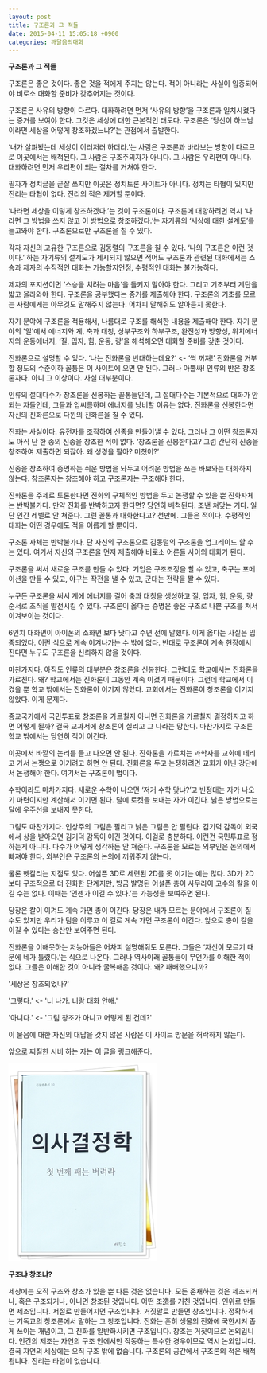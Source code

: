 ```yaml
---
layout: post
title: 구조론과 그 적들
date: 2015-04-11 15:05:18 +0900
categories: 깨달음의대화
---
```

**구조론과 그 적들** 

  


구조론은 좋은 것이다. 좋은 것을 적에게 주지는 않는다. 적이 아니라는 사실이 입증되어야 비로소 대화할 준비가 갖추어지는 것이다. 

  


구조론은 사유의 방향이 다르다. 대화하려면 먼저 ‘사유의 방향’을 구조론과 일치시켰다는 증거를 보여야 한다. 그것은 세상에 대한 근본적인 태도다. 구조론은 ‘당신이 하느님이라면 세상을 어떻게 창조하겠느냐?’는 관점에서 출발한다. 

  


‘내가 살펴봤는데 세상이 이러저러 하더라.’는 사람은 구조론과 바라보는 방향이 다르므로 이곳에서는 배척된다. 그 사람은 구조주의자가 아니다. 그 사람은 우리편이 아니다. 대화하려면 먼저 우리편이 되는 절차를 거쳐야 한다. 

  


필자가 정치글을 곧잘 쓰지만 이곳은 정치토론 사이트가 아니다. 정치는 타협이 있지만 진리는 타협이 없다. 진리의 적은 제거할 뿐이다. 

  


‘나라면 세상을 이렇게 창조하겠다.’는 것이 구조론이다. 구조론에 대항하려면 역시 ‘나라면 그 방법을 쓰지 않고 이 방법으로 창조하겠다.’는 자기류의 ‘세상에 대한 설계도’를 들고와야 한다. 구조론으로만 구조론을 칠 수 있다. 

  


각자 자신의 고유한 구조론으로 김동렬의 구조론을 칠 수 있다. ‘나의 구조론은 이런 것이다.’ 하는 자기류의 설계도가 제시되지 않으면 적어도 구조론과 관련된 대화에서는 스승과 제자의 수직적인 대화는 가능할지언정, 수평적인 대화는 불가능하다. 

  


제자의 포지션이면 ‘스승을 치려는 마음’을 들키지 말아야 한다. 그리고 기초부터 계단을 밟고 올라와야 한다. 구조론을 공부했다는 증거를 제출해야 한다. 구조론의 기초를 모르는 사람에게는 아무것도 말해주지 않는다. 어차피 말해줘도 알아듣지 못한다. 

  


자기 분야에 구조론을 적용해서, 나름대로 구조를 해석한 내용을 제출해야 한다. 자기 분야의 '일'에서 에너지와 계, 축과 대칭, 상부구조와 하부구조, 완전성과 방향성, 위치에너지와 운동에너지, ‘질, 입자, 힘, 운동, 량’을 해석해오면 대화할 준비를 갖춘 것이다. 

  


진화론으로 설명할 수 있다. ‘나는 진화론을 반대하는데요?’ <- ‘썩 꺼져!’ 진화론을 거부할 정도의 수준이하 꼴통은 이 사이트에 오면 안 된다. 그러나 아뿔싸! 인류의 반은 창조론자다. 아니 그 이상이다. 사실 대부분이다. 

  


인류의 절대다수가 창조론을 신봉하는 꼴통들인데, 그 절대다수는 기본적으로 대화가 안 되는 자들인데, 그들과 입씨름하며 에너지를 낭비할 이유는 없다. 진화론을 신봉한다면 자신의 진화론으로 다윈의 진화론을 칠 수 있다. 

  


진화는 사실이다. 유전자를 조작하여 신종을 만들어낼 수 있다. 그러나 그 어떤 창조론자도 아직 단 한 종의 신종을 창조한 적이 없다. ‘창조론을 신봉한다고? 그럼 간단히 신종을 창조하여 제출하면 되잖아. 왜 성경을 팔아? 미쳤어?’ 

  


신종을 창조하여 증명하는 쉬운 방법을 놔두고 어려운 방법을 쓰는 바보와는 대화하지 않는다. 창조론자는 창조해야 하고 구조론자는 구조해야 한다. 

  


진화론을 주제로 토론한다면 진화의 구체적인 방법을 두고 논쟁할 수 있을 뿐 진화자체는 반박불가다. 만약 진화를 반박하고자 한다면? 당연히 배척된다. 조낸 쳐맞는 거다. 일단 인간 레벨로 안 쳐준다. 그런 꼴통과 대화한다고? 천만에. 그들은 적이다. 수평적인 대화는 어떤 경우에도 적을 이롭게 할 뿐이다. 

  


구조론 자체는 반박불가다. 단 자신의 구조론으로 김동렬의 구조론을 업그레이드 할 수는 있다. 여기서 자신의 구조론을 먼저 제출해야 비로소 어른들 사이의 대화가 된다. 

  


구조론을 써서 새로운 구조를 만들 수 있다. 기업은 구조조정을 할 수 있고, 축구는 포메이션을 만들 수 있고, 야구는 작전을 낼 수 있고, 군대는 전략을 짤 수 있다. 

  


누구든 구조론을 써서 계에 에너지를 걸어 축과 대칭을 생성하고 질, 입자, 힘, 운동, 량 순서로 조직을 발전시킬 수 있다. 구조론이 옳다는 증명은 좋은 구조로 나쁜 구조를 쳐서 이겨보이는 것이다. 

  


6인치 대화면이 아이폰의 소화면 보다 낫다고 수년 전에 말했다. 이게 옳다는 사실은 입증되었다. 이런 식으로 계속 이겨나가는 수 밖에 없다. 반대로 구조론이 계속 현장에서 진다면 누구도 구조론을 신뢰하지 않을 것이다. 

  


마찬가지다. 아직도 인류의 대부분은 창조론을 신봉한다. 그런데도 학교에서는 진화론을 가르친다. 왜? 학교에서는 진화론이 그동안 계속 이겼기 때문이다. 그런데 학교에서 이겼을 뿐 학교 밖에서는 진화론이 이기지 않았다. 교회에서는 진화론이 창조론을 이기지 않았다. 이게 문제다. 

  


종교국가에서 국민투표로 창조론을 가르칠지 아니면 진화론을 가르칠지 결정하자고 하면 어떻게 될까? 결국 교과서에 창조론이 실리고 그 나라는 망한다. 마찬가지로 구조론학교 밖에서는 당연히 적이 이긴다. 

  


이곳에서 바깥의 논리를 들고 나오면 안 된다. 진화론을 가르치는 과학자를 교회에 데리고 가서 논쟁으로 이기려고 하면 안 된다. 진화론을 두고 논쟁하려면 교회가 아닌 강단에서 논쟁해야 한다. 여기서는 구조론이 법이다. 

  


수학이라도 마차가지다. 새로운 수학이 나오면 ‘저거 수학 맞냐?’고 빈정대는 자가 나오기 마련이지만 계산해서 이기면 된다. 달에 로켓을 보내는 자가 이긴다. 낡은 방법으로는 달에 우주선을 보내지 못한다. 

  


그림도 마찬가지다. 인상주의 그림은 팔리고 낡은 그림은 안 팔린다. 김기덕 감독이 외국에서 상을 받아오면 김기덕 감독이 이긴 것이다. 이걸로 충분하다. 이런건 국민투표로 정하는게 아니다. 다수가 어떻게 생각하든 안 쳐준다. 구조론을 모르는 외부인은 논의에서 빠져야 한다. 외부인은 구조론의 논의에 끼워주지 않는다. 

  


물론 헷갈리는 지점도 있다. 어설픈 3D로 세련된 2D를 못 이기는 예는 많다. 3D가 2D보다 구조적으로 더 진화한 단계지만, 방금 발명된 어설픈 총이 사무라이 고수의 칼을 이길 수는 없다. 이때는 ‘언젠가 이길 수 있다.’는 가능성을 보여주면 된다. 

  


당장은 칼이 이겨도 계속 가면 총이 이긴다. 당장은 내가 모르는 분야에서 구조론이 질 수도 있지만 우리가 팀을 이루고 이 길로 계속 가면 구조론이 이긴다. 앞으로 총이 칼을 이길 수 있다는 승산만 보여주면 된다. 

  


진화론을 이해못하는 저능아들은 어차피 설명해줘도 모른다. 그들은 ‘자신이 모르기 때문에 네가 틀렸다.’는 식으로 나온다. 그러나 역사이래 꼴통들이 무언가를 이해한 적이 없다. 그들은 이해한 것이 아니라 굴복해온 것이다. 왜? 패배했으니까? 

  


'세상은 창조되었나?'

'그렇다.' <- '너 나가. 너랑 대화 안해.'

'아니다.' <- '그럼 창조가 아니고 어떻게 된 건데?'

이 물음에 대한 자신의 대답을 갖지 않은 사람은 이 사이트 방문을 허락하지 않는다. 

  


앞으로 찌질한 시비 하는 자는 이 글을 링크해준다. 

  


  


![111.JPG](/files/attach/images/198/470/579/111.JPG)

  


  


**구조냐 창조냐?** 

  


세상에는 오직 구조와 창조가 있을 뿐 다른 것은 없습니다. 모든 존재하는 것은 제조되거나, 혹은 구조되거나, 아니면 창조된 것입니다. 어떤 조造를 거친 것입니다. 인위로 만들면 제조입니다. 저절로 만들어지면 구조입니다. 거짓말로 만들면 창조입니다. 정확하게는 기독교의 창조론에서 말하는 그 창조입니다. 진화는 흔히 생물의 진화에 국한시켜 좁게 쓰이는 개념이고, 그 진화를 일반화시키면 구조입니다. 창조는 거짓이므로 논외입니다. 인간의 제조는 자연의 구조 안에서만 작동하는 특수한 경우이므로 역시 논외입니다. 결국 자연의 세상에는 오직 구조 밖에 없습니다. 구조론의 공간에서 구조론의 적은 배척됩니다. 진리는 타협이 없습니다.
